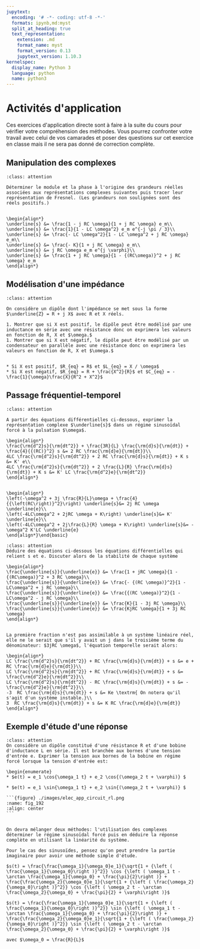 ```yaml
---
jupytext:
  encoding: '# -*- coding: utf-8 -*-'
  formats: ipynb,md:myst
  split_at_heading: true
  text_representation:
    extension: .md
    format_name: myst
    format_version: 0.13
    jupytext_version: 1.10.3
kernelspec:
  display_name: Python 3
  language: python
  name: python3
---
```

# Activités d'application

Ces exercices d'application directe sont à faire à la suite du cours pour vérifier votre compréhension des méthodes. Vous pourrez confronter votre travail avec celui de vos camarades et poser des questions sur cet exercice en classe mais il ne sera pas donné de correction complète.

## Manipulation des complexes

````{admonition} Exercice 
:class: attention

Déterminer le module et la phase à l'origine des grandeurs réelles associées aux représentations complexes suivantes puis tracer leur représentation de Fresnel. (Les grandeurs non soulignées sont des réels positifs.)


\begin{align*}
\underline{s} &= \frac{1 - j RC \omega}{1 + j RC \omega} e_m\\
\underline{s} &= \frac{1}{1 - LC \omega^2} e_m e^{-j \pi / 3}\\
\underline{s} &= \frac{- LC \omega^2}{1 - LC \omega^2 + j RC \omega} e_m\\
\underline{s} &= \frac{- K}{1 + j RC \omega} e_m\\
\underline{s} &= j RC \omega e_m e^{j \varphi}\\
\underline{s} &= \frac{1 + j RC \omega}{1 - {(RC\omega)}^2 + j RC \omega} e_m
\end{align*}
````

## Modélisation d'une impédance

````{admonition} Exercice 
:class: attention

On considère un dipôle dont l'impédance se met sous la forme $\underline{Z} = R + j X$ avec R et X réels.

1. Montrer que si X est positif, le dipôle peut être modélisé par une inductance en série avec une résistance donc on exprimera les valeurs en fonction de R, X et $\omega.$
1. Montrer que si X est négatif, le dipôle peut être modélisé par un condensateur en parallèle avec une résistance donc on exprimera les valeurs en fonction de R, X et $\omega.$
````

````{dropdown} Eléments de réponse (sans justification)

* Si X est positif, $R_{eq} = R$ et $L_{eq} = X / \omega$
* Si X est négatif, $R_{eq} = R + \frac{X^2}{R}$ et $C_{eq} = -\frac{1}{\omega}\frac{X}{R^2 + X^2}$

````


## Passage fréquentiel-temporel

````{admonition} Exercice 
:class: attention

A partir des équations différentielles ci-dessous, exprimer la représentation complexe $\underline{s}$ dans un régime sinusoïdal forcé à la pulsation $\omega$.

\begin{align*}
\frac{\rm{d^2}s}{\rm{dt^2}} + \frac{3R}{L} \frac{\rm{d}s}{\rm{dt}} + \frac{4}{{(RC)}^2} s &= 2 RC \frac{\rm{d}e}{\rm{dt}}\\
4LC \frac{\rm{d^2}s}{\rm{dt^2}} + 2 RC \frac{\rm{d}s}{\rm{dt}} + K s &= K' e\\
4LC \frac{\rm{d^2}s}{\rm{dt^2}} + 2 \frac{L}{R} \frac{\rm{d}s}{\rm{dt}} + K s &= K' LC \frac{\rm{d^2}e}{\rm{dt^2}}
\end{align*}
````

````{dropdown}  Eléments de réponse (sans justification)

\begin{align*}
\left(-\omega^2 + 3j \frac{R}{L}\omega + \frac{4}{{\left(RC\right)}^2}\right) \underline{s}&= 2j RC \omega \underline{e}\\
\left(-4LC\omega^2 + 2jRC \omega + K\right) \underline{s}&= K' \underline{e}\\
\left(-4LC\omega^2 + 2j\frac{L}{R} \omega + K\right) \underline{s}&= -\omega^2 K'LC \underline{e}
\end{align*}\end{basic}

````

````{admonition} Exercice 
:class: attention
Déduire des équations ci-dessous les équations différentielles qui relient s et e. Discuter alors de la stabilité de chaque système

\begin{align*}
\frac{\underline{s}}{\underline{e}} &= \frac{1 + jRC \omega}{1 - {(RC\omega)}^2 + 3 RC \omega}\\
\frac{\underline{s}}{\underline{e}} &= \frac{- {(RC \omega)}^2}{1 - LC\omega^2 + j RC \omega}\\
\frac{\underline{s}}{\underline{e}} &= \frac{{(RC \omega)}^2}{1 - LC\omega^2 - j RC \omega}\\
\frac{\underline{s}}{\underline{e}} &= \frac{K}{1 - 3j RC \omega}\\
\frac{\underline{s}}{\underline{e}} &= \frac{KjRC \omega}{1 + 3j RC \omega}
\end{align*}
````

````{dropdown} Eléments de réponse (sans justification) 

La première fraction n'est pas assimilable à un système linéaire réel, elle ne le serait que s'il y avait un j dans le troisième terme du dénominateur: $3jRC \omega$, l'équation temporelle serait alors:

\begin{align*}
LC \frac{\rm{d^2}s}{\rm{dt^2}} + RC \frac{\rm{d}s}{\rm{dt}} + s &= e + RC \frac{\rm{d}e}{\rm{dt}}\\
LC \frac{\rm{d^2}s}{\rm{dt^2}} + RC \frac{\rm{d}s}{\rm{dt}} + s &= \frac{\rm{d^2}e}{\rm{dt^2}}\\
LC \frac{\rm{d^2}s}{\rm{dt^2}} - RC \frac{\rm{d}s}{\rm{dt}} + s &= -\frac{\rm{d^2}e}{\rm{dt^2}}\\
-3  RC \frac{\rm{d}s}{\rm{dt}} + s &= Ke \textrm{ On notera qu'il s'agit d'un système instable.}\\
3  RC \frac{\rm{d}s}{\rm{dt}} + s &= K RC \frac{\rm{d}e}{\rm{dt}}
\end{align*}
````

## Exemple d'étude d'une réponse

````{admonition} Exercice 
:class: attention
On considère un dipôle constitué d'une résistance R et d'une bobine d'inductance L en série. Il est branchée aux bornes d'une tension d'entrée e. Exprimer la tension aux bornes de la bobine en régime forcé lorsque la tension d'entrée est:

\begin{enumerate}
* $e(t) = e_1 \cos{\omega_1 t} + e_2 \cos{(\omega_2 t + \varphi)} $

* $e(t) = e_1 \sin{\omega_1 t} + e_2 \sin{(\omega_2 t + \varphi)} $

```{figure} ./images/elec_app_circuit_rl.png
:name: fig_192
:align: center
```


On devra mélanger deux méthodes: l'utilisation des complexes déterminer le régime sinusoïdal forcé puis en déduire la réponse complète en utilisant la linéarité du système.

Pour le cas des sinusoïdes, pensez qu'on peut prendre la partie imaginaire pour avoir une méthode simple d'étude.
````

````{dropdown} Eléments de réponse (sans justification)
$s(t) = \frac{\frac{\omega_1}{\omega_0}e_1}{\sqrt{1 + {\left ( \frac{\omega_1}{\omega_0}\right )}^2}} \cos {\left ( \omega_1 t - \arctan \frac{\omega_1}{\omega_0} + \frac{\pi}{2}\right )} + \frac{\frac{\omega_2}{\omega_0}e_1}{\sqrt{1 + {\left ( \frac{\omega_2}{\omega_0}\right )}^2}} \cos {\left ( \omega_2 t - \arctan \frac{\omega_2}{\omega_0} + \frac{\pi}{2} + \varphi\right )}$

$s(t) = \frac{\frac{\omega_1}{\omega_0}e_1}{\sqrt{1 + {\left ( \frac{\omega_1}{\omega_0}\right )}^2}} \sin {\left ( \omega_1 t - \arctan \frac{\omega_1}{\omega_0} + \frac{\pi}{2}\right )} + \frac{\frac{\omega_2}{\omega_0}e_1}{\sqrt{1 + {\left ( \frac{\omega_2}{\omega_0}\right )}^2}} \sin {\left ( \omega_2 t - \arctan \frac{\omega_2}{\omega_0} + \frac{\pi}{2} + \varphi\right )}$

avec $\omega_0 = \frac{R}{L}$

````



